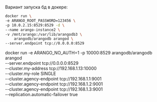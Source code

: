 Вариант запуска бд в докере:

```bash
docker run \
-e ARANGO_ROOT_PASSWORD=123456 \
-p 10.0.2.15:8529:8529 -d \
--name arango-instance2 \
-v /mnt/arango:/var/lib/arangodb3 \
    arangodb/arangodb arangod \
--server.endpoint tcp://0.0.0.0:8529
```


docker run -e ARANGO_NO_AUTH=1 -p 10000:8529 arangodb/arangodb arangod \
  --server.endpoint tcp://0.0.0.0:8529\
  --cluster.my-address tcp://192.168.1.13:10000 \
  --cluster.my-role SINGLE \
  --cluster.agency-endpoint tcp://192.168.1.1:9001 \
  --cluster.agency-endpoint tcp://192.168.1.2:9001 \
  --cluster.agency-endpoint tcp://192.168.1.3:9001 \
  --replication.automatic-failover true 